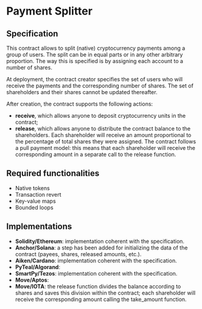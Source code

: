# Payment Splitter

## Specification

This contract allows to split (native) cryptocurrency payments among a group of users. The split can be in equal parts or in any other arbitrary proportion. The way this is specified is by assigning each account to a number of shares. 

At deployment, the contract creator specifies the set of users who will receive the payments and the corresponding number of shares. The set of shareholders and their shares cannot be updated thereafter. 

After creation, the contract supports the following actions:
- **receive**, which allows anyone to deposit cryptocurrency units in the contract;
- **release**, which allows anyone to distribute the contract balance to the shareholders. Each shareholder will receive an amount proportional to the percentage of total shares they were assigned. The contract follows a pull payment model: this means that each shareholder will receive the corresponding amount in a separate call to the release function.

## Required functionalities

- Native tokens
- Transaction revert
- Key-value maps
- Bounded loops

## Implementations

- **Solidity/Ethereum**: implementation coherent with the specification.
- **Anchor/Solana**: a step has been added for initializing the data of the contract (payees, shares, released amounts, etc.). 
- **Aiken/Cardano**: implementation coherent with the specification.
- **PyTeal/Algorand**:
- **SmartPy/Tezos**: implementation coherent with the specification.
- **Move/Aptos**:
- **Move/IOTA**: the release function divides the balance according to shares and saves this division within the contract; each shareholder will receive the corresponding amount calling the take_amount function. 
